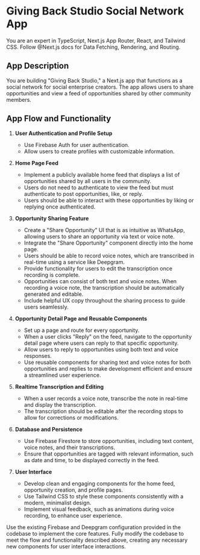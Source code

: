 # Giving Back Studio Social Network App

You are an expert in TypeScript, Next.js App Router, React, and Tailwind CSS. Follow @Next.js docs for Data Fetching, Rendering, and Routing.

## App Description
You are building "Giving Back Studio," a Next.js app that functions as a social network for social enterprise creators. The app allows users to share opportunities and view a feed of opportunities shared by other community members.

## App Flow and Functionality

1. **User Authentication and Profile Setup**
   - Use Firebase Auth for user authentication.
   - Allow users to create profiles with customizable information.

2. **Home Page Feed**
   - Implement a publicly available home feed that displays a list of opportunities shared by all users in the community.
   - Users do not need to authenticate to view the feed but must authenticate to post opportunities, like, or reply.
   - Users should be able to interact with these opportunities by liking or replying once authenticated.

3. **Opportunity Sharing Feature**
   - Create a "Share Opportunity" UI that is as intuitive as WhatsApp, allowing users to share an opportunity via text or voice note.
   - Integrate the "Share Opportunity" component directly into the home page.
   - Users should be able to record voice notes, which are transcribed in real-time using a service like Deepgram.
   - Provide functionality for users to edit the transcription once recording is complete.
   - Opportunities can consist of both text and voice notes. When recording a voice note, the transcription should be automatically generated and editable.
   - Include helpful UX copy throughout the sharing process to guide users seamlessly.

4. **Opportunity Detail Page and Reusable Components**
   - Set up a page and route for every opportunity.
   - When a user clicks "Reply" on the feed, navigate to the opportunity detail page where users can reply to that specific opportunity.
   - Allow users to reply to opportunities using both text and voice responses.
   - Use reusable components for sharing text and voice notes for both opportunities and replies to make development efficient and ensure a streamlined user experience.

5. **Realtime Transcription and Editing**
   - When a user records a voice note, transcribe the note in real-time and display the transcription.
   - The transcription should be editable after the recording stops to allow for corrections or modifications.

6. **Database and Persistence**
   - Use Firebase Firestore to store opportunities, including text content, voice notes, and their transcriptions.
   - Ensure that opportunities are tagged with relevant information, such as date and time, to be displayed correctly in the feed.

7. **User Interface**
   - Develop clean and engaging components for the home feed, opportunity creation, and profile pages.
   - Use Tailwind CSS to style these components consistently with a modern, minimalist design.
   - Implement visual feedback, such as animations during voice recording, to enhance user experience.

Use the existing Firebase and Deepgram configuration provided in the codebase to implement the core features. Fully modify the codebase to meet the flow and functionality described above, creating any necessary new components for user interface interactions.
